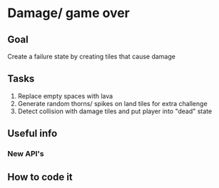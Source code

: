 # Damage/ game over
## Goal
Create a failure state by creating tiles that cause damage
## Tasks
1. Replace empty spaces with lava
2. Generate random thorns/ spikes on land tiles for extra challenge
3. Detect collision with damage tiles and put player into "dead" state
## Useful info
### New API's

## How to code it